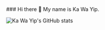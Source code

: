 <meta name="google-site-verification" content="d-oQrjD29gKB42wT9Rhj8L-PAleVerntO_fhWYtveds" />
### Hi there 👋
My name is Ka Wa Yip.

![Ka Wa Yip's GitHub stats](https://github-readme-stats.vercel.app/api?username=kwyip)

<!--
**kwyip/kwyip** is a ✨ _special_ ✨ repository because its `README.md` (this file) appears on your GitHub profile.

Here are some ideas to get you started:

- 🔭 I’m currently working on ...
- 🌱 I’m currently learning ...
- 👯 I’m looking to collaborate on ...
- 🤔 I’m looking for help with ...
- 💬 Ask me about ...
- 📫 How to reach me: ...
- 😄 Pronouns: ...
- ⚡ Fun fact: ...
-->
